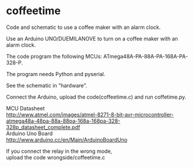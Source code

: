 # coffeetime
Code and schematic to use a coffee maker with an alarm clock.  
  
Use an Arduino UNO/DUEMILANOVE to turn on a coffee maker with an alarm clock.  
  
The code program the following MCUs: ATmega48A-PA-88A-PA-168A-PA-328-P.  

The program needs Python and pyserial.  

See the schematic in "hardware".

Connect the Arduino, upload the code(coffeetime.c) and run coffetime.py.  

MCU Datasheet  
http://www.atmel.com/images/atmel-8271-8-bit-avr-microcontroller-atmega48a-48pa-88a-88pa-168a-168pa-328-328p_datasheet_complete.pdf  
Arduino Uno Board  
http://www.arduino.cc/en/Main/ArduinoBoardUno  

  
If you connect the relay in the wrong mode,  
upload the code wrongside/coffeetime.c  

